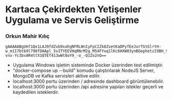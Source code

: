 # Kartaca Çekirdekten Yetişenler Uygulama ve Servis Geliştirme

### Orkun Mahir Kılıç

    gAAAAABgUH71Qx1LAJ0fdZvb9xahgNFRLWnIyFpCIZk8ZvetKaDPyfEeJurTGtGlrtH-w_m1I7btb9l798fDAApl_5vITYEEVHqRNrM2g_M54FYxq1lKc6HXW03ynBGephetzI9BH_SSBPropKdkKs7W5TQdcArQGnJyxOU29IrsCdipN3XpfU5-vnx-Yc3bvAR4ttX1QTET413wWt8oY9_-o_-Q1Zo2nQ==

- Uygulama Windows işletim sisteminde Docker üzerinden test edilmiştir.
- "docker-compose up --build" komudu çalıştırılarak NodeJS Server, MongoDB ve Kafka servisleri aktive edilir.
- localhost:3000 portu üzerinden / adresinde dashboard görüntülenebilir.
- localhost:3000 portu üzerinden /api adresine yapılan istekler geçerli ve kaydedilen isteklerdir.
